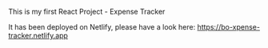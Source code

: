 This is my first React Project - Expense Tracker

It has been deployed on Netlify, please have a look here: https://bo-xpense-tracker.netlify.app
